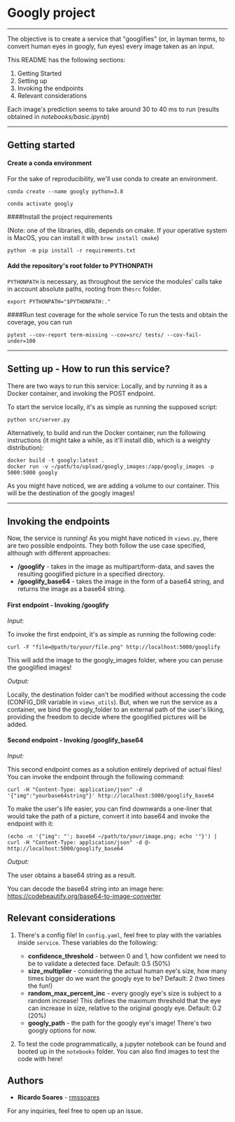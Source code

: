 
# Googly project

---
The objective is to create a service that "googlifies" (or, in layman terms, to convert human eyes in googly, fun eyes) every image taken as an input.

This README has the following sections:
1. Getting Started
2. Setting up
3. Invoking the endpoints
4. Relevant considerations

Each image's prediction seems to take around 30 to 40 ms to run (results obtained in _notebooks/basic.ipynb_)

---
## Getting started
#### Create a conda environment
For the sake of reproducibility, we'll use conda to create an environment.

```
conda create --name googly python=3.8

conda activate googly
```

####Install the project requirements
 
 (Note: one of the libraries, dlib, depends on cmake.
  If your operative system is MacOS, you can install it with ```brew install cmake```)
```
python -m pip install -r requirements.txt
```
#### Add the repository's root folder to PYTHONPATH

```PYTHONPATH``` is necessary, as throughout the service the modules' calls take in account absolute paths,
 rooting from the```src``` folder.

```
export PYTHONPATH="$PYTHONPATH:."
```

####Run test coverage for the whole service
To run the tests and obtain the coverage, you can run
```
pytest --cov-report term-missing --cov=src/ tests/ --cov-fail-under=100
```
---

## Setting up - How to run this service?
There are two ways to run this service: Locally, and by running it as a Docker container, and invoking the POST endpoint.

To start the service locally, it's as simple as running the supposed script:

```
python src/server.py
```

Alternatively, to build and run the Docker container, run the following instructions (it might take a while, as it'll install dlib, which is a weighty distribution):

```
docker build -t googly:latest .
docker run -v ~/path/to/upload/googly_images:/app/googly_images -p 5000:5000 googly
```
As you might have noticed, we are adding a volume to our container. This will be the destination of the googly images!

---
## Invoking the endpoints

Now, the service is running! As you might have noticed in ```views.py```, there are two possible endpoints.
They both follow the use case specified, although with different approaches:

- **/googlify** - takes in the image as multipart/form-data, and saves the resulting googlified picture in a specified directory.
- **/googlify_base64** - takes the image in the form of a base64 string, and returns the image as a base64 string.

#### First endpoint - Invoking /googlify
*Input*:

To invoke the first endpoint, it's as simple as running the following code:
```
curl -F "file=@path/to/your/file.png" http://localhost:5000/googlify
```
This will add the image to the googly_images folder, where you can peruse the googlified images!

*Output:*

Locally, the destination folder can't be modified without accessing the code (CONFIG_DIR variable in ```views_utils```).
But, when we run the service as a container, we bind the googly_folder to an external path of the user's liking,
providing the freedom to decide where the googlified pictures will be added.

#### Second endpoint - Invoking /googlify_base64
*Input:*

This second endpoint comes as a solution entirely deprived of actual files! You can invoke the endpoint through the following command:
```
curl -H "Content-Type: application/json" -d '{"img":"yourbase64string"}' http://localhost:5000/googlify_base64
```
To make the user's life easier, you can find downwards a one-liner that would take the path of a picture, convert it into base64
and invoke the endpoint with it:
```
(echo -n '{"img": "'; base64 ~/path/to/your/image.png; echo '"}') | curl -H "Content-Type: application/json" -d @- http://localhost:5000/googlify_base64
```

*Output:*

The user obtains a base64 string as a result.
 
You can decode the base64 string into an image here: https://codebeautify.org/base64-to-image-converter


## Relevant considerations
1. There's a config file! In ```config.yaml```, feel free to play with the variables inside ```service```.
These variables do the following:
    - **confidence_threshold** - between 0 and 1, how confident we need to be to validate a detected face. Default: 0.5 (50%)
    - **size_multiplier** - considering the actual human eye's size, how many times bigger do we want the googly eye to be? Default: 2 (two times the fun!)
    - **random_max_percent_inc** - every googly eye's size is subject to a random increase! This defines the maximum threshold that the eye can increase in size, relative to the original googly eye. Default: 0.2 (20%)
    - **googly_path** - the path for the googly eye's image! There's two googly options for now.

2. To test the code programmatically, a jupyter notebook can be found and booted up in the ```notebooks``` folder. You can also find images to test the code with here!

## Authors

* **Ricardo Soares** - [rmssoares](https://github.com/rmssoares)

For any inquiries, feel free to open up an issue.